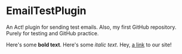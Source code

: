 # EmailTestPlugin
An Act! plugin for sending test emails.  Also, my first GitHub repository.
Purely for testing and GitHub practice.

Here's some **bold text**.
Here's some *italic text*.
Hey, [a link](http://www.compu-tutor.net) to our site!
